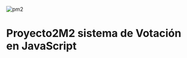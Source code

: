 ![pm2](https://github.com/Mariavaleriavarela/Proyecto2M2/assets/162743143/4aa002a8-3123-49fc-8316-d2055b3693d3)

# Proyecto2M2 sistema de Votación en JavaScript
